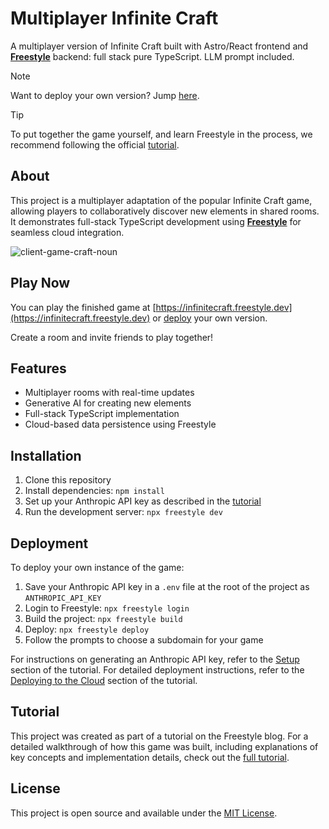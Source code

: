 # Multiplayer Infinite Craft

A multiplayer version of Infinite Craft built with Astro/React frontend and **[Freestyle](https://freestyle.sh)** backend: full stack pure TypeScript. LLM prompt included.

> [!NOTE]
> Want to deploy your own version? Jump [here](#deployment).

> [!TIP]
> To put together the game yourself, and learn Freestyle in the process, we recommend following the official [tutorial](https://blog.freestyle.dev/posts/multiplayer-infinite-craft).

## About

This project is a multiplayer adaptation of the popular Infinite Craft game, allowing players to collaboratively discover new elements in shared rooms. It demonstrates full-stack TypeScript development using **[Freestyle](https://freestyle.sh)** for seamless cloud integration.

![client-game-craft-noun](https://github.com/kevgug/multiplayer-infinite-craft/assets/37193648/bd752979-d914-427e-8c35-08c9ff105a60)

## Play Now

You can play the finished game at [https://infinitecraft.freestyle.dev](https://infinitecraft.freestyle.dev) or [deploy](#deployment) your own version.

Create a room and invite friends to play together!

## Features

- Multiplayer rooms with real-time updates
- Generative AI for creating new elements
- Full-stack TypeScript implementation
- Cloud-based data persistence using Freestyle

## Installation

1. Clone this repository
2. Install dependencies: `npm install`
3. Set up your Anthropic API key as described in the [tutorial](https://blog.freestyle.dev/posts/multiplayer-infinite-craft#setup)
4. Run the development server: `npx freestyle dev`

## Deployment

To deploy your own instance of the game:

1. Save your Anthropic API key in a `.env` file at the root of the project as `ANTHROPIC_API_KEY`
2. Login to Freestyle: `npx freestyle login`
3. Build the project: `npx freestyle build`
4. Deploy: `npx freestyle deploy`
5. Follow the prompts to choose a subdomain for your game

For instructions on generating an Anthropic API key, refer to the [Setup](https://blog.freestyle.dev/posts/multiplayer-infinite-craft#setup) section of the tutorial. For detailed deployment instructions, refer to the [Deploying to the Cloud](https://blog.freestyle.dev/posts/multiplayer-infinite-craft#deploying-to-the-cloud) section of the tutorial.

## Tutorial

This project was created as part of a tutorial on the Freestyle blog. For a detailed walkthrough of how this game was built, including explanations of key concepts and implementation details, check out the [full tutorial](https://blog.freestyle.dev/posts/multiplayer-infinite-craft).

## License

This project is open source and available under the [MIT License](LICENSE).
